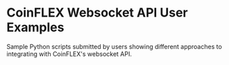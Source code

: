 # CoinFLEX Websocket API User Examples

Sample Python scripts submitted by users showing different approaches to integrating with CoinFLEX's websocket API.
